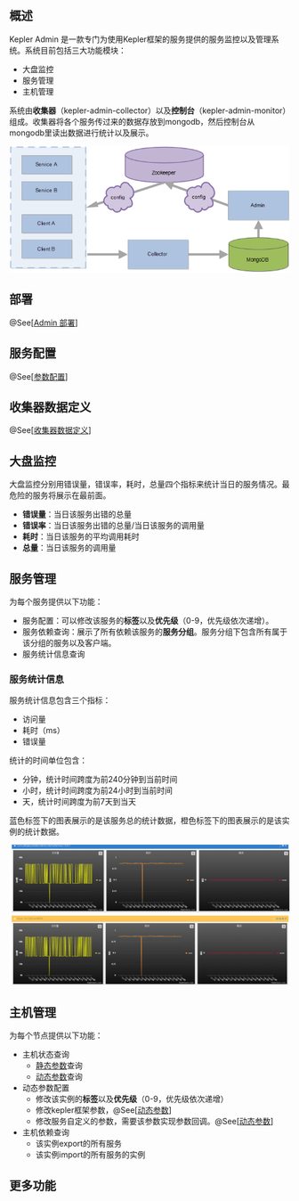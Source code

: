 ## 概述 ##
Kepler Admin 是一款专门为使用Kepler框架的服务提供的服务监控以及管理系统。系统目前包括三大功能模块：

- 大盘监控
- 服务管理
- 主机管理

系统由**收集器**（kepler-admin-collector）以及**控制台**（kepler-admin-monitor）组成。收集器将各个服务传过来的数据存放到mongodb，然后控制台从mongodb里读出数据进行统计以及展示。

<img src="https://raw.githubusercontent.com/Kepler-Framework/Kepler-Images/master/admin_overview.png"/>

## 部署 ##

@See[<a href="https://github.com/Kepler-Framework/Kepler-Admin/wiki/%E9%83%A8%E7%BD%B2">Admin 部署</a>]

## 服务配置 ##

@See[<a href="https://github.com/Kepler-Framework/Kepler-All/wiki/%E5%8F%82%E6%95%B0%E9%85%8D%E7%BD%AE-%E6%9C%8D%E5%8A%A1%E7%9B%91%E6%8E%A7">参数配置</a>]

## 收集器数据定义 ##
@See[<a href="https://github.com/Kepler-Framework/Kepler-Admin/wiki/%E6%94%B6%E9%9B%86%E5%99%A8%E6%95%B0%E6%8D%AE%E5%AE%9A%E4%B9%89">收集器数据定义</a>]
## 大盘监控 ##

大盘监控分别用错误量，错误率，耗时，总量四个指标来统计当日的服务情况。最危险的服务将展示在最前面。

- **错误量**：当日该服务出错的总量
- **错误率**：当日该服务出错的总量/当日该服务的调用量
- **耗时**：当日该服务的平均调用耗时
- **总量**：当日该服务的调用量

## 服务管理 ##

为每个服务提供以下功能：

- 服务配置：可以修改该服务的**标签**以及**优先级**（0-9，优先级依次递增）。
- 服务依赖查询：展示了所有依赖该服务的**服务分组**。服务分组下包含所有属于该分组的服务以及客户端。
- 服务统计信息查询

### 服务统计信息 ###

服务统计信息包含三个指标：

- 访问量
- 耗时（ms）
- 错误量

统计的时间单位包含：

- 分钟，统计时间跨度为前240分钟到当前时间
- 小时，统计时间跨度为前24小时到当前时间
- 天，统计时间跨度为前7天到当天

蓝色标签下的图表展示的是该服务总的统计数据，橙色标签下的图表展示的是该实例的统计数据。

<img src="https://raw.githubusercontent.com/Kepler-Framework/Kepler-Images/master/service_chat.png">

## 主机管理 ##

为每个节点提供以下功能：

- 主机状态查询
	- <a href="https://github.com/Kepler-Framework/Kepler-Admin/wiki/%E6%94%B6%E9%9B%86%E5%99%A8%E6%95%B0%E6%8D%AE%E5%AE%9A%E4%B9%89#status_static">静态参数</a>查询
	- <a href="https://github.com/Kepler-Framework/Kepler-Admin/wiki/%E6%94%B6%E9%9B%86%E5%99%A8%E6%95%B0%E6%8D%AE%E5%AE%9A%E4%B9%89#status_dynamic">动态参数</a>查询
- 动态参数配置
	- 修改该实例的**标签**以及**优先级**（0-9，优先级依次递增）
	- 修改kepler框架参数，@See[<a href="https://github.com/Kepler-Framework/Kepler-All/wiki/%E5%8F%82%E6%95%B0%E9%85%8D%E7%BD%AE-%E5%8A%A8%E6%80%81%E5%8F%82%E6%95%B0">动态参数</a>]
	- 修改服务自定义的参数，需要该参数实现参数回调。@See[<a href="https://github.com/Kepler-Framework/Kepler-All/wiki/%E5%8F%82%E6%95%B0%E9%85%8D%E7%BD%AE-%E5%8A%A8%E6%80%81%E5%8F%82%E6%95%B0">动态参数</a>]
- 主机依赖查询
	- 该实例export的所有服务
	- 该实例import的所有服务的实例

## 更多功能 ##
